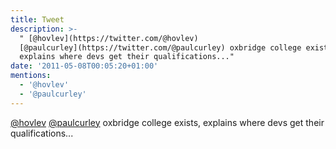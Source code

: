 ```yaml
---
title: Tweet
description: >-
  " [@hovlev](https://twitter.com/@hovlev)
  [@paulcurley](https://twitter.com/@paulcurley) oxbridge college exists,
  explains where devs get their qualifications..."
date: '2011-05-08T00:05:20+01:00'
mentions:
  - '@hovlev'
  - '@paulcurley'
---
```

 [@hovlev](https://twitter.com/@hovlev) [@paulcurley](https://twitter.com/@paulcurley) oxbridge college exists, explains where devs get their qualifications...
